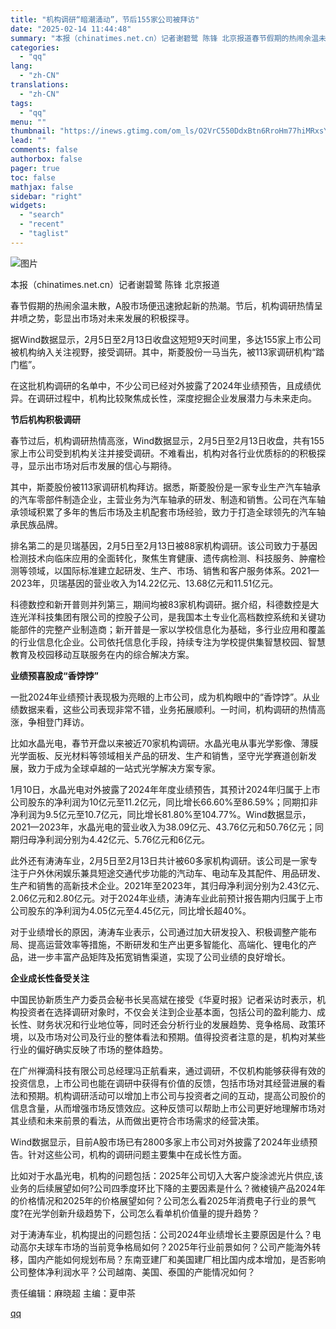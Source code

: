 ```yaml
---
title: "机构调研“暗潮涌动”，节后155家公司被拜访"
date: "2025-02-14 11:44:48"
summary: "本报（chinatimes.net.cn）记者谢碧鹭 陈锋 北京报道春节假期的热闹余温未散，A股市场..."
categories:
  - "qq"
lang:
  - "zh-CN"
translations:
  - "zh-CN"
tags:
  - "qq"
menu: ""
thumbnail: "https://inews.gtimg.com/om_ls/O2VrC550DdxBtn6RroHm77hiMRxsY6OZ8l4VwB_ktuwY0AA_640360/0"
lead: ""
comments: false
authorbox: false
pager: true
toc: false
mathjax: false
sidebar: "right"
widgets:
  - "search"
  - "recent"
  - "taglist"
---
```


![图片](https://inews.gtimg.com/om_bt/O1UlMzZLYl6gLtQ2Pz_9ZvMqtNvTX558z72nMNYFs7UTYAA/641)

本报（chinatimes.net.cn）记者谢碧鹭 陈锋 北京报道

春节假期的热闹余温未散，A股市场便迅速掀起新的热潮。节后，机构调研热情呈井喷之势，彰显出市场对未来发展的积极探寻。

据Wind数据显示，2月5日至2月13日收盘这短短9天时间里，多达155家上市公司被机构纳入关注视野，接受调研。其中，斯菱股份一马当先，被113家调研机构“踏门槛”。

在这批机构调研的名单中，不少公司已经对外披露了2024年业绩预告，且成绩优异。在调研过程中，机构比较聚焦成长性，深度挖掘企业发展潜力与未来走向。

**节后机构积极调研**

春节过后，机构调研热情高涨，Wind数据显示，2月5日至2月13日收盘，共有155家上市公司受到机构关注并接受调研。不难看出，机构对各行业优质标的的积极探寻，显示出市场对后市发展的信心与期待。

其中，斯菱股份被113家调研机构拜访。据悉，斯菱股份是一家专业生产汽车轴承的汽车零部件制造企业，主营业务为汽车轴承的研发、制造和销售。公司在汽车轴承领域积累了多年的售后市场及主机配套市场经验，致力于打造全球领先的汽车轴承民族品牌。

排名第二的是贝瑞基因，2月5日至2月13日被88家机构调研。该公司致力于基因检测技术向临床应用的全面转化，聚焦生育健康、遗传病检测、科技服务、肿瘤检测等领域，以国际标准建立起研发、生产、市场、销售和客户服务体系。2021—2023年，贝瑞基因的营业收入为14.22亿元、13.68亿元和11.51亿元。

科德数控和新开普则并列第三，期间均被83家机构调研。据介绍，科德数控是大连光洋科技集团有限公司的控股子公司，是我国本土专业化高档数控系统和关键功能部件的完整产业制造商；新开普是一家以学校信息化为基础，多行业应用和覆盖的行业信息化企业。公司依托信息化手段，持续专注为学校提供集智慧校园、智慧教育及校园移动互联服务在内的综合解决方案。

**业绩预喜股成“香饽饽”**

一批2024年业绩预计表现极为亮眼的上市公司，成为机构眼中的“香饽饽”。从业绩数据来看，这些公司表现非常不错，业务拓展顺利。一时间，机构调研的热情高涨，争相登门拜访。

比如水晶光电，春节开盘以来被近70家机构调研。水晶光电从事光学影像、薄膜光学面板、反光材料等领域相关产品的研发、生产和销售，坚守光学赛道创新发展，致力于成为全球卓越的一站式光学解决方案专家。

1月10日，水晶光电对外披露了2024年年度业绩预告，其预计2024年归属于上市公司股东的净利润为10亿元至11.2亿元，同比增长66.60%至86.59%；同期扣非净利润为9.5亿元至10.7亿元，同比增长81.80%至104.77%。Wind数据显示，2021—2023年，水晶光电的营业收入为38.09亿元、43.76亿元和50.76亿元；同期归母净利润分别为4.42亿元、5.76亿元和6亿元。

此外还有涛涛车业，2月5日至2月13日共计被60多家机构调研。该公司是一家专注于户外休闲娱乐兼具短途交通代步功能的汽动车、电动车及其配件、用品研发、生产和销售的高新技术企业。2021年至2023年，其归母净利润分别为2.43亿元、2.06亿元和2.80亿元。对于2024年业绩，涛涛车业此前预计报告期内归属于上市公司股东的净利润为4.05亿元至4.45亿元，同比增长超40%。

对于业绩增长的原因，涛涛车业表示，公司通过加大研发投入、积极调整产能布局、提高运营效率等措施，不断研发和生产出更多智能化、高端化、锂电化的产品，进一步丰富产品矩阵及拓宽销售渠道，实现了公司业绩的良好增长。

**企业成长性备受关注**

中国民协新质生产力委员会秘书长吴高斌在接受《华夏时报》记者采访时表示，机构投资者在选择调研对象时，不仅会关注到企业基本面，包括公司的盈利能力、成长性、财务状况和行业地位等，同时还会分析行业的发展趋势、竞争格局、政策环境，以及市场对公司及行业的整体看法和预期。值得投资者注意的是，机构对某些行业的偏好确实反映了市场的整体趋势。

在广州禅滴科技有限公司总经理冯正航看来，通过调研，不仅机构能够获得有效的投资信息，上市公司也能在调研中获得有价值的反馈，包括市场对其经营进展的看法和预期。机构调研活动可以增加上市公司与投资者之间的互动，提高公司股价的信息含量，从而增强市场反馈效应。这种反馈可以帮助上市公司更好地理解市场对其业绩和未来前景的看法，从而做出更符合市场需求的经营决策。

Wind数据显示，目前A股市场已有2800多家上市公司对外披露了2024年业绩预告。针对这些公司，机构的调研问题主要集中在成长性方面。

比如对于水晶光电，机构的问题包括：2025年公司切入大客户旋涂滤光片供应,该业务的后续展望如何?公司四季度环比下降的主要因素是什么？微棱镜产品2024年的价格情况和2025年的价格展望如何？公司怎么看2025年消费电子行业的景气度?在光学创新升级趋势下，公司怎么看单机价值量的提升趋势？

对于涛涛车业，机构提出的问题包括：公司2024年业绩增长主要原因是什么？电动高尔夫球车市场的当前竞争格局如何？2025年行业前景如何？公司产能海外转移，国内产能如何规划布局？东南亚建厂和美国建厂相比国内成本增加，是否影响公司整体净利润水平？公司越南、美国、泰国的产能情况如何？

责任编辑：麻晓超 主编：夏申茶

[qq](https://new.qq.com/rain/a/20250214A03KXG00)

